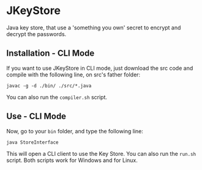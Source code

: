 # JKeyStore
Java key store, that use a 'something you own' secret to encrypt and decrypt the passwords.

## Installation - CLI Mode

If you want to use JKeyStore in CLI mode, just download the src code and compile with the following line, on src's father folder:

`javac -g -d ./bin/ ./src/*.java`

You can also run the `compiler.sh` script.

## Use - CLI Mode

Now, go to your `bin` folder, and type the following line:

`java StoreInterface`

This will open a CLI client to use the Key Store. You can also run the `run.sh` script. Both scripts work for Windows and for Linux.
